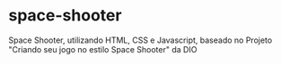 # space-shooter
Space Shooter, utilizando HTML, CSS e Javascript, baseado no Projeto "Criando seu jogo no estilo Space Shooter" da DIO
